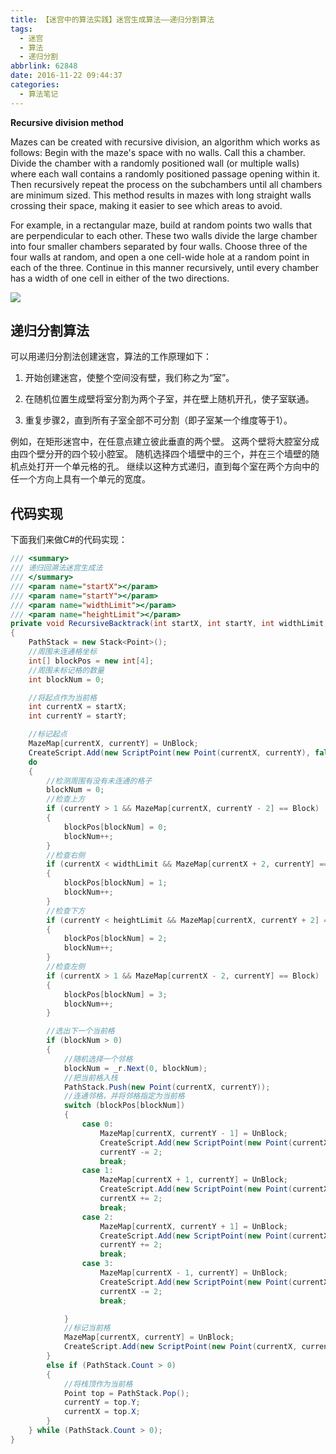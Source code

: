 ```yaml
---
title: 【迷宫中的算法实践】迷宫生成算法——递归分割算法
tags:
  - 迷宫
  - 算法
  - 递归分割
abbrlink: 62848
date: 2016-11-22 09:44:37
categories:
  - 算法笔记
---
```

**Recursive division method**

Mazes can be created with recursive division, an algorithm which works as follows: Begin with the maze's space with no walls. Call this a chamber. Divide the chamber with a randomly positioned wall (or multiple walls) where each wall contains a randomly positioned passage opening within it. Then recursively repeat the process on the subchambers until all chambers are minimum sized. This method results in mazes with long straight walls crossing their space, making it easier to see which areas to avoid.

For example, in a rectangular maze, build at random points two walls that are perpendicular to each other. These two walls divide the large chamber into four smaller chambers separated by four walls. Choose three of the four walls at random, and open a one cell-wide hole at a random point in each of the three. Continue in this manner recursively, until every chamber has a width of one cell in either of the two directions.
<!-- more -->
![](http://qiniucdn.wayneshao.com/20180218231937/20180218112102947.gif)
## 递归分割算法
 可以用递归分割法创建迷宫，算法的工作原理如下：

1. 开始创建迷宫，使整个空间没有壁，我们称之为“室”。

2. 在随机位置生成壁将室分割为两个子室，并在壁上随机开孔，使子室联通。

3. 重复步骤2，直到所有子室全部不可分割（即子室某一个维度等于1）。


例如，在矩形迷宫中，在任意点建立彼此垂直的两个壁。 这两个壁将大腔室分成由四个壁分开的四个较小腔室。 随机选择四个墙壁中的三个，并在三个墙壁的随机点处打开一个单元格的孔。 继续以这种方式递归，直到每个室在两个方向中的任一个方向上具有一个单元的宽度。

## 代码实现
下面我们来做C#的代码实现：
```csharp
/// <summary>
/// 递归回溯法迷宫生成法
/// </summary>
/// <param name="startX"></param>
/// <param name="startY"></param>
/// <param name="widthLimit"></param>
/// <param name="heightLimit"></param>
private void RecursiveBacktrack(int startX, int startY, int widthLimit, int heightLimit)
{
    PathStack = new Stack<Point>();
    //周围未连通格坐标
    int[] blockPos = new int[4];
    //周围未标记格的数量
    int blockNum = 0;

    //将起点作为当前格
    int currentX = startX;
    int currentY = startY;

    //标记起点
    MazeMap[currentX, currentY] = UnBlock;
    CreateScript.Add(new ScriptPoint(new Point(currentX, currentY), false));
    do
    {
        //检测周围有没有未连通的格子
        blockNum = 0;
        //检查上方
        if (currentY > 1 && MazeMap[currentX, currentY - 2] == Block)
        {
            blockPos[blockNum] = 0;
            blockNum++;
        }
        //检查右侧
        if (currentX < widthLimit && MazeMap[currentX + 2, currentY] == Block)
        {
            blockPos[blockNum] = 1;
            blockNum++;
        }
        //检查下方
        if (currentY < heightLimit && MazeMap[currentX, currentY + 2] == Block)
        {
            blockPos[blockNum] = 2;
            blockNum++;
        }
        //检查左侧
        if (currentX > 1 && MazeMap[currentX - 2, currentY] == Block)
        {
            blockPos[blockNum] = 3;
            blockNum++;
        }

        //选出下一个当前格
        if (blockNum > 0)
        {
            //随机选择一个邻格
            blockNum = _r.Next(0, blockNum);
            //把当前格入栈
            PathStack.Push(new Point(currentX, currentY));
            //连通邻格，并将邻格指定为当前格
            switch (blockPos[blockNum])
            {
                case 0:
                    MazeMap[currentX, currentY - 1] = UnBlock;
                    CreateScript.Add(new ScriptPoint(new Point(currentX, currentY - 1), false));
                    currentY -= 2;
                    break;
                case 1:
                    MazeMap[currentX + 1, currentY] = UnBlock;
                    CreateScript.Add(new ScriptPoint(new Point(currentX + 1, currentY), false));
                    currentX += 2;
                    break;
                case 2:
                    MazeMap[currentX, currentY + 1] = UnBlock;
                    CreateScript.Add(new ScriptPoint(new Point(currentX, currentY + 1), false));
                    currentY += 2;
                    break;
                case 3:
                    MazeMap[currentX - 1, currentY] = UnBlock;
                    CreateScript.Add(new ScriptPoint(new Point(currentX - 1, currentY), false));
                    currentX -= 2;
                    break;

            }
            //标记当前格
            MazeMap[currentX, currentY] = UnBlock;
            CreateScript.Add(new ScriptPoint(new Point(currentX, currentY), false));
        }
        else if (PathStack.Count > 0)
        {
            //将栈顶作为当前格
            Point top = PathStack.Pop();
            currentY = top.Y;
            currentX = top.X;
        }
    } while (PathStack.Count > 0);
}
```
